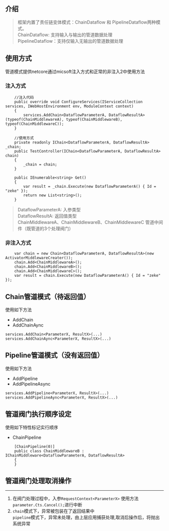## 介绍

> 框架内置了责任链变体模式：ChainDataflow 和 PipelineDataflow两种模式。<br />
ChainDataflow: 支持输入与输出的管道数据处理<br />
PipelineDataflow：支持仅输入无输出的管道数据处理<br />

## 使用方式

管道模式提供netcore通过micsoft注入方式和正常的非注入2中使用方法

### 注入方式

```
    //注入代码
    public override void ConfigureServices(IServiceCollection services, IWebHostEnvironment env, ModuleContext context)
    {
        services.AddChain<DataflowParameterA, DataflowResultA>(typeof(ChainMiddlewareA), typeof(ChainMiddlewareB), typeof(ChainMiddlewareC));
    }

    //使用方式    
    private readonly IChain<DataflowParameterA, DataflowResultA> _chain;
    public TestController(IChain<DataflowParameterA, DataflowResultA> chain)
    {
        _chain = chain;
    }
    
    public IEnumerable<string> Get()
    {
        var result = _chain.Execute(new DataflowParameterA() { Id = "zeke" });
        return new List<string>();
    }

```
> DataflowParameterA: 入参类型<br />
DataflowResultA: 返回值类型<br />
ChainMiddlewareA、ChainMiddlewareB、ChainMiddlewareC 管道中间件（既管道的3个处理阀门）

### 非注入方式

```
    var chain = new Chain<DataflowParameterA, DataflowResultA>(new ActivatorMiddlewareCreater());
    chain.Add<ChainMiddlewareA>();
    chain.Add<ChainMiddlewareB>();
    chain.Add<ChainMiddlewareC>();
    var result = chain.Execute(new DataflowParameterA() { Id = "zeke" });
```

## Chain管道模式（待返回值）

使用如下方法
- AddChain
- AddChainAync

```
services.AddChain<ParameterX, ResultX>(...)
services.AddChainAync<ParameterX, ResultX>(...)
```

## Pipeline管道模式（没有返回值）

使用如下方法
- AddPipeline
- AddPipelineAsync

```
services.AddPipeline<ParameterX, ResultX>(...)
services.AddPipelineAync<ParameterX, ResultX>(...)
```

## 管道阀门执行顺序设定

使用如下特性标记实行顺序
- ChainPipeline

```
    [ChainPipeline(0)]
    public class ChainMiddlewareB : IChainMiddleware<DataflowParameterA, DataflowResultA>
    {
    }
```

## 管道阀门处理取消操作
---
1. 在阀门处理过程中，入参```RequestContext<ParameterX>``` 使用方法 ```parameter.Cts.Cancel();```进行中断
2. ```chain```模式下，异常被包装在了返回结果中<br />
```pipeline```模式下，异常未处理，由上层应用捕获处理,取消后操作后，将抛出系统异常
